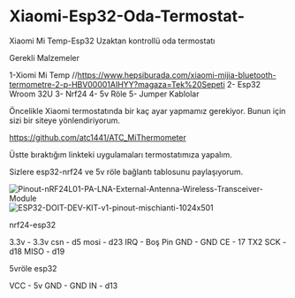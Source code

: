 # Xiaomi-Esp32-Oda-Termostat-
Xiaomi Mi Temp-Esp32 Uzaktan kontrollü oda termostatı


Gerekli Malzemeler

1-Xiomi Mi Temp //https://www.hepsiburada.com/xiaomi-mijia-bluetooth-termometre-2-p-HBV00001AIHYY?magaza=Tek%20Sepeti
2- Esp32 Wroom 32U
3- Nrf24
4- 5v Röle
5- Jumper Kablolar

Öncelikle Xiaomi termostatında bir kaç ayar yapmamız gerekiyor. Bunun için sizi bir siteye yönlendiriyorum.

https://github.com/atc1441/ATC_MiThermometer

Üstte bıraktığım linkteki uygulamaları termostatımıza yapalım.

Sizlere esp32-nrf24 ve 5v röle bağlantı tablosunu paylaşıyorum.


![Pinout-nRF24L01-PA-LNA-External-Antenna-Wireless-Transceiver-Module](https://user-images.githubusercontent.com/100942011/204525532-a223fe63-9a05-4757-aadc-066dcac1453f.png)
![ESP32-DOIT-DEV-KIT-v1-pinout-mischianti-1024x501](https://user-images.githubusercontent.com/100942011/204525578-49b2ba06-03fd-4871-91b3-1672eb51a020.png)


nrf24-esp32

3.3v   -   3.3v
csn    -    d5
mosi   -    d23
IRQ    -    Boş Pin
GND    -    GND
CE      -   17 TX2
SCK     -   d18
MISO    -   d19

5vröle esp32

VCC     -    5v
GND     -    GND
IN      -    d13
